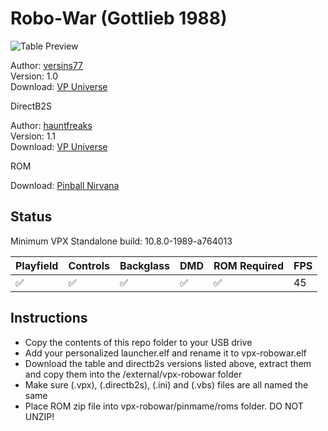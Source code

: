 # Robo-War (Gottlieb 1988)

![Table Preview](https://vpuniverse.com/screenshots/monthly_2023_06/robo_cab.png.967b3b267e39fbb8a4f72f6483836b5f.png)

Author: [versins77](https://vpuniverse.com/profile/29661-versins77/)  
Version: 1.0  
Download: [VP Universe](https://vpuniverse.com/files/file/14792-robo-war-premier-1988/)

DirectB2S

Author: [hauntfreaks](https://vpuniverse.com/profile/5216-hauntfreaks/)  
Version: 1.1  
Download: [VP Universe](https://vpuniverse.com/files/file/16411-robo-war-gottlieb-1988-b2s-with-fulldmd/)

ROM

Download: [Pinball Nirvana](https://pinballnirvana.com/forums/resources/robowars.2245/)

## Status 

Minimum VPX Standalone build: 10.8.0-1989-a764013

| Playfield | Controls | Backglass | DMD | ROM Required | FPS | 
|-----------|----------|-----------|-----|--------------|-----|
| :white_check_mark: | :white_check_mark: | :white_check_mark: | :white_check_mark: | :white_check_mark: | 45 |

## Instructions

- Copy the contents of this repo folder to your USB drive
- Add your personalized launcher.elf and rename it to vpx-robowar.elf
- Download the table and directb2s versions listed above, extract them and copy them into the /external/vpx-robowar folder
- Make sure (.vpx), (.directb2s), (.ini) and (.vbs) files are all named the same
- Place ROM zip file into vpx-robowar/pinmame/roms folder. DO NOT UNZIP!
